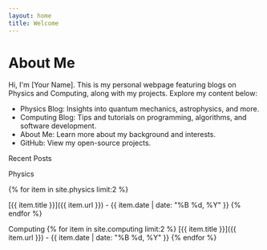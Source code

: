 ```yaml
---
layout: home
title: Welcome
---
```

# About Me
Hi, I'm [Your Name]. This is my personal webpage featuring blogs on Physics and Computing, along with my projects. Explore my content below:
- Physics Blog: Insights into quantum mechanics, astrophysics, and more.
- Computing Blog: Tips and tutorials on programming, algorithms, and software development.
- About Me: Learn more about my background and interests.
- GitHub: View my open-source projects.

Recent Posts

Physics

{% for item in site.physics limit:2 %}

[{{ item.title }}]({{ item.url }}) - {{ item.date | date: "%B %d, %Y" }} {% endfor %}

Computing
{% for item in site.computing limit:2 %}
[{{ item.title }}]({{ item.url }}) - {{ item.date | date: "%B %d, %Y" }} {% endfor %}
